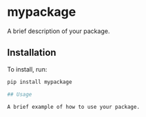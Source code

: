 # mypackage

A brief description of your package.

## Installation

To install, run:
```bash
pip install mypackage

## Usage

A brief example of how to use your package.
                  